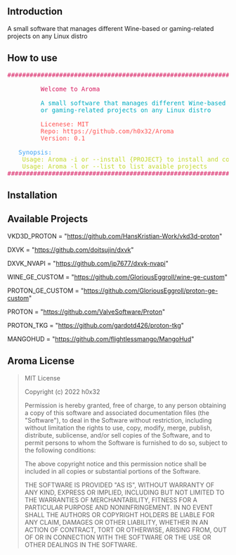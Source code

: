  ## Introduction

A small software that manages different Wine-based or gaming-related projects on any Linux distro    





## How to use

<pre><font color="#D81B60">###############################################################################</font>
<font color="#D81B60">                                                                    ^          </font>
<font color="#D81B60">         Welcome to Aroma                                          / \         </font>
<font color="#D81B60">                                                                  / - \        </font>
<font color="#00ACC1">         A small software that manages different Wine-based      / - - \       </font>
<font color="#00ACC1">         or gaming-related projects on any Linux distro         /_/   \_\      </font>
<font color="#00ACC1">                                                                               </font>
<font color="#FF5252">         Licenese: MIT                                                         </font>
<font color="#FF5252">         Repo: https://github.com/h0x32/Aroma                                  </font>
<font color="#FF5252">         Version: 0.1                                                    </font>
<font color="#FF5252">                                                                               </font>
<font color="#42A5F5">   Synopsis:                                                                   </font>
<font color="#C3D82C">    Usage: Aroma -i or --install {PROJECT} to install and configure a project  </font>
<font color="#C3D82C">    Usage: Aroma -l or --list to list avaible projects                         </font>
<font color="#D81B60">###############################################################################</font></pre>

## Installation



## Available Projects

VKD3D_PROTON = "https://github.com/HansKristian-Work/vkd3d-proton"



DXVK = "https://github.com/doitsujin/dxvk"

DXVK_NVAPI = "https://github.com/jp7677/dxvk-nvapi"



WINE_GE_CUSTOM = "https://github.com/GloriousEggroll/wine-ge-custom"



PROTON_GE_CUSTOM = "https://github.com/GloriousEggroll/proton-ge-custom"

PROTON = "https://github.com/ValveSoftware/Proton"

PROTON_TKG = "https://github.com/gardotd426/proton-tkg"



MANGOHUD = "https://github.com/flightlessmango/MangoHud"











## Aroma License

> MIT License
>
> Copyright (c) 2022 h0x32
>
> Permission is hereby granted, free of charge, to any person obtaining a copy
> of this software and associated documentation files (the "Software"), to deal
> in the Software without restriction, including without limitation the rights
> to use, copy, modify, merge, publish, distribute, sublicense, and/or sell
> copies of the Software, and to permit persons to whom the Software is
> furnished to do so, subject to the following conditions:
>
> The above copyright notice and this permission notice shall be included in all
> copies or substantial portions of the Software.
>
> THE SOFTWARE IS PROVIDED "AS IS", WITHOUT WARRANTY OF ANY KIND, EXPRESS OR
> IMPLIED, INCLUDING BUT NOT LIMITED TO THE WARRANTIES OF MERCHANTABILITY,
> FITNESS FOR A PARTICULAR PURPOSE AND NONINFRINGEMENT. IN NO EVENT SHALL THE
> AUTHORS OR COPYRIGHT HOLDERS BE LIABLE FOR ANY CLAIM, DAMAGES OR OTHER
> LIABILITY, WHETHER IN AN ACTION OF CONTRACT, TORT OR OTHERWISE, ARISING FROM,
> OUT OF OR IN CONNECTION WITH THE SOFTWARE OR THE USE OR OTHER DEALINGS IN THE
> SOFTWARE.

